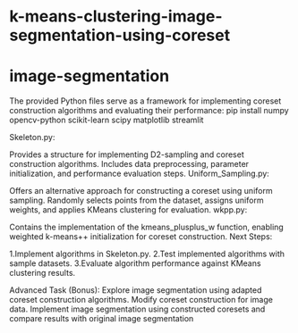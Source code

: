 # k-means-clustering-image-segmentation-using-coreset
# image-segmentation
The provided Python files serve as a framework for implementing coreset construction algorithms and evaluating their performance:
pip install numpy opencv-python scikit-learn scipy matplotlib streamlit

Skeleton.py:

Provides a structure for implementing D2-sampling and coreset construction algorithms.
Includes data preprocessing, parameter initialization, and performance evaluation steps.
Uniform_Sampling.py:

Offers an alternative approach for constructing a coreset using uniform sampling.
Randomly selects points from the dataset, assigns uniform weights, and applies KMeans clustering for evaluation.
wkpp.py:

Contains the implementation of the kmeans_plusplus_w function, enabling weighted k-means++ initialization for coreset construction.
Next Steps:

1.Implement algorithms in Skeleton.py.
2.Test implemented algorithms with sample datasets.
3.Evaluate algorithm performance against KMeans clustering results.

Advanced Task (Bonus):
Explore image segmentation using adapted coreset construction algorithms.
Modify coreset construction for image data.
Implement image segmentation using constructed coresets and compare results with original image segmentation
